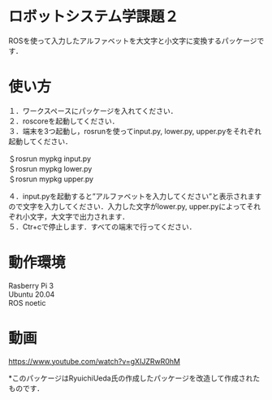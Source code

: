 # ロボットシステム学課題２
ROSを使って入力したアルファベットを大文字と小文字に変換するパッケージです．

# 使い方
１．ワークスペースにパッケージを入れてください．  
２．roscoreを起動してください．  
３．端末を3つ起動し，rosrunを使ってinput.py, lower.py, upper.pyをそれぞれ起動してください．  

＄rosrun mypkg input.py  
＄rosrun mypkg lower.py  
＄rosrun mypkg upper.py  

４．input.pyを起動すると”アルファベットを入力してください”と表示されますので文字を入力してください．入力した文字がlower.py, upper.pyによってそれぞれ小文字，大文字で出力されます．  
５．Ctr+cで停止します．すべての端末で行ってください．  

# 動作環境
Rasberry Pi 3  
Ubuntu 20.04  
ROS noetic  

# 動画
https://www.youtube.com/watch?v=gXIJZRwR0hM


*このパッケージはRyuichiUeda氏の作成したパッケージを改造して作成されたものです．
